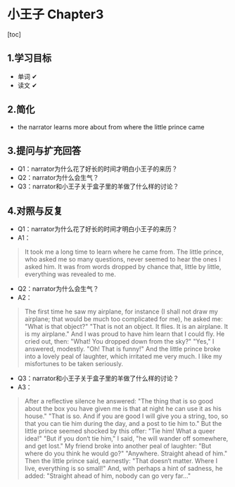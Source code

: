 # 小王子  Chapter3

[toc]

## 1.学习目标

+ 单词  ✔
+ 读文  ✔

## 2.简化

+ the narrator learns more about from where the little prince came

## 3.提问与扩充回答

+ Q1：narrator为什么花了好长的时间才明白小王子的来历？
+ Q2：narrator为什么会生气？
+ Q3：narrator和小王子关于盒子里的羊做了什么样的讨论？

## 4.对照与反复

+ Q1：narrator为什么花了好长的时间才明白小王子的来历？
+ A1：

>It took me a long time to learn where he came from. The little prince, who asked me so many questions, never seemed to hear the ones I asked him. It was from words dropped by chance that, little by little, everything was revealed to me. 

+ Q2：narrator为什么会生气？
+ A2：

>The first time he saw my airplane, for instance (I shall not draw my airplane; that would be much too complicated for me), he asked me: "What is that object?"
>"That is not an object. It flies. It is an airplane. It is my airplane." And I was proud to have him learn that I could fly. 
>He cried out, then: "What! You dropped down from the sky?"
>"Yes," I answered, modestly.
>"Oh! That is funny!"
>And the little prince broke into a lovely peal of laughter, which irritated me very much. I like my misfortunes to be taken seriously.

+ Q3：narrator和小王子关于盒子里的羊做了什么样的讨论？
+ A3：

>After a reflective silence he answered: "The thing that is so good about the box you have given me is that at night he can use it as his house." 
>"That is so. And if you are good I will give you a string, too, so that you can tie him during the day, and a post to tie him to."
>But the little prince seemed shocked by this offer: "Tie him! What a queer idea!"
>"But if you don‘t tie him," I said, "he will wander off somewhere, and get lost."
>My friend broke into another peal of laughter: "But where do you think he would go?"
>"Anywhere. Straight ahead of him."
>Then the little prince said, earnestly: "That doesn‘t matter. Where I live, everything is so small!"
>And, with perhaps a hint of sadness, he added: "Straight ahead of him, nobody can go very far..."
